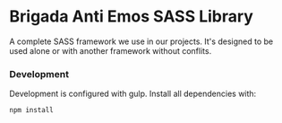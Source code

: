 Brigada Anti Emos SASS Library
==========

A complete SASS framework we use in our projects. It's designed to be used alone or with another framework without conflits.

### Development

Development is configured with gulp. Install all dependencies with:

```
npm install
```